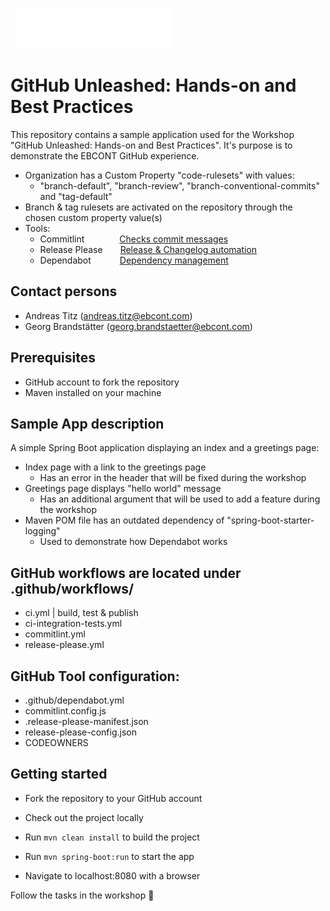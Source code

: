 &nbsp;
<img src="/assets/ebcont-base-white.png" alt="ebcont logo" width="250px">

# GitHub Unleashed: Hands-on and Best Practices

This repository contains a sample application used for the Workshop "GitHub Unleashed: Hands-on and Best Practices".
It's purpose is to demonstrate the EBCONT GitHub experience.

- Organization has a Custom Property "code-rulesets" with values:
  - "branch-default", "branch-review", "branch-conventional-commits" and "tag-default"
- Branch & tag rulesets are activated on the repository through the chosen custom property value(s)
- Tools: 
  - Commitlint&emsp;&emsp;&emsp;&emsp;[Checks commit messages](<https://www.conventionalcommits.org/en/v1.0.0/>)
  - Release Please&emsp;&emsp;[Release & Changelog automation](<https://github.com/googleapis/release-please>)
  - Dependabot&nbsp;&emsp;&emsp;&emsp;[Dependency management](<https://docs.github.com/en/code-security/getting-started/dependabot-quickstart-guide>)

## Contact persons

- Andreas Titz (andreas.titz@ebcont.com)
- Georg Brandstätter (georg.brandstaetter@ebcont.com)

## Prerequisites

- GitHub account to fork the repository
- Maven installed on your machine

## Sample App description

A simple Spring Boot application displaying an index and a greetings page:
- Index page with a link to the greetings page
  - Has an error in the header that will be fixed during the workshop 
- Greetings page displays "hello world" message
  - Has an additional argument that will be used to add a feature during the workshop 
- Maven POM file has an outdated dependency of "spring-boot-starter-logging"
  - Used to demonstrate how Dependabot works  

## GitHub workflows are located under .github/workflows/
- ci.yml | build, test & publish  
- ci-integration-tests.yml
- commitlint.yml
- release-please.yml

## GitHub Tool configuration:
- .github/dependabot.yml
- commitlint.config.js
- .release-please-manifest.json
- release-please-config.json
- CODEOWNERS

## Getting started

- Fork the repository to your GitHub account
- Check out the project locally

- Run `mvn clean install` to build the project
- Run `mvn spring-boot:run` to start the app
- Navigate to localhost:8080 with a browser


Follow the tasks in the workshop :rocket:


